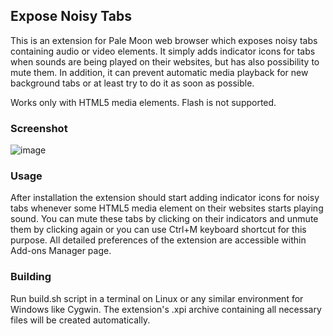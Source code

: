 ## Expose Noisy Tabs
This is an extension for Pale Moon web browser which exposes noisy tabs containing audio or video elements. It simply adds indicator icons for tabs when sounds are being played on their websites, but has also possibility to mute them. In addition, it can prevent automatic media playback for new background tabs or at least try to do it as soon as possible.

Works only with HTML5 media elements. Flash is not supported.

### Screenshot
![image](http://i.imgur.com/8MFK1lq.png)

### Usage
After installation the extension should start adding indicator icons for noisy tabs whenever some HTML5 media element on their websites starts playing sound. You can mute these tabs by clicking on their indicators and unmute them by clicking again or you can use Ctrl+M keyboard shortcut for this purpose. All detailed preferences of the extension are accessible within Add-ons Manager page.

### Building
Run build.sh script in a terminal on Linux or any similar environment for Windows like Cygwin. The extension's .xpi archive containing all necessary files will be created automatically.